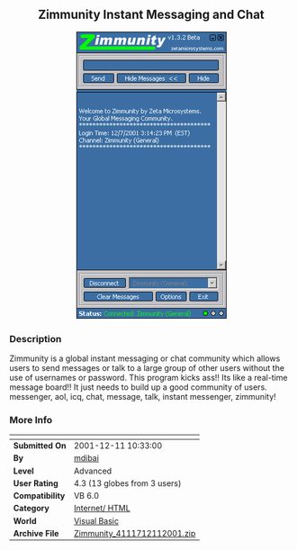 ﻿<div align="center">

## Zimmunity Instant Messaging and Chat

<img src="PIC20011211105023164.gif">
</div>

### Description

Zimmunity is a global instant messaging or chat community which allows users to send messages or talk to a large group of other users without the use of usernames or password. This program kicks ass!! Its like a real-time message board!! It just needs to build up a good community of users. messenger, aol, icq, chat, message, talk, instant messenger, zimmunity!
 
### More Info
 


<span>             |<span>
---                |---
**Submitted On**   |2001-12-11 10:33:00
**By**             |[mdibai](https://github.com/Planet-Source-Code/PSCIndex/blob/master/ByAuthor/mdibai.md)
**Level**          |Advanced
**User Rating**    |4.3 (13 globes from 3 users)
**Compatibility**  |VB 6\.0
**Category**       |[Internet/ HTML](https://github.com/Planet-Source-Code/PSCIndex/blob/master/ByCategory/internet-html__1-34.md)
**World**          |[Visual Basic](https://github.com/Planet-Source-Code/PSCIndex/blob/master/ByWorld/visual-basic.md)
**Archive File**   |[Zimmunity\_4111712112001\.zip](https://github.com/Planet-Source-Code/mdibai-zimmunity-instant-messaging-and-chat__1-29667/archive/master.zip)








